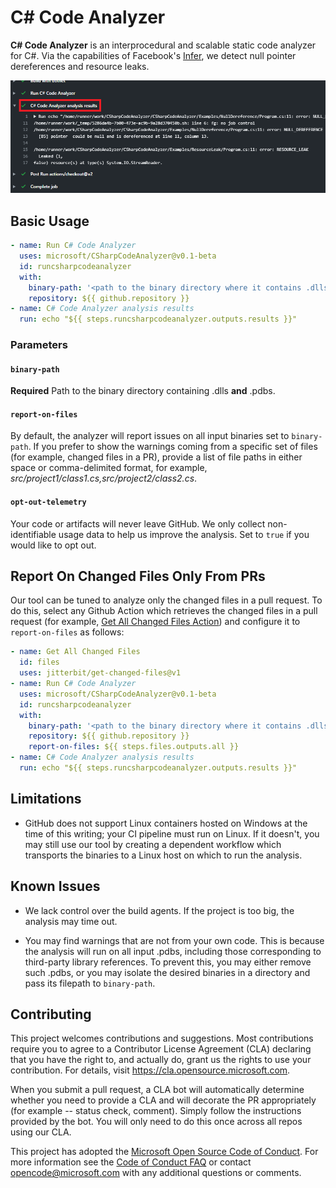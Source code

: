 # C# Code Analyzer

**C# Code Analyzer** is an interprocedural and scalable static code analyzer for C#. Via the capabilities of Facebook's [Infer](https://fbinfer.com/), we detect null pointer dereferences and resource leaks.

![alt text](https://github.com/microsoft/CSharpCodeAnalyzer/blob/master/assets/samplereport.png "Sample Report")

## Basic Usage
```yml
- name: Run C# Code Analyzer      
  uses: microsoft/CSharpCodeAnalyzer@v0.1-beta
  id: runcsharpcodeanalyzer
  with:
    binary-path: '<path to the binary directory where it contains .dlls and .pdbs>'
    repository: ${{ github.repository }}
- name: C# Code Analyzer analysis results
  run: echo "${{ steps.runcsharpcodeanalyzer.outputs.results }}"
```

### Parameters
#### `binary-path`
**Required** Path to the binary directory containing .dlls **and** .pdbs.

#### `report-on-files`
By default, the analyzer will report issues on all input binaries set to `binary-path`. If you prefer to show the warnings coming from a specific set of files (for example, changed files in a PR), provide a list of file paths in either space or comma-delimited format, for example, _src/project1/class1.cs,src/project2/class2.cs_.

#### `opt-out-telemetry`
Your code or artifacts will never leave GitHub. We only collect non-identifiable usage data to help us improve the analysis. Set to `true` if you would like to opt out.

## Report On Changed Files Only From PRs
Our tool can be tuned to analyze only the changed files in a pull request. To do this, select any Github Action which retrieves the changed files in a pull request (for example, [Get All Changed Files Action](https://github.com/marketplace/actions/get-all-changed-files)) and configure it to `report-on-files` as follows:
```yml
- name: Get All Changed Files
  id: files
  uses: jitterbit/get-changed-files@v1
- name: Run C# Code Analyzer      
  uses: microsoft/CSharpCodeAnalyzer@v0.1-beta
  id: runcsharpcodeanalyzer
  with:
    binary-path: '<path to the binary directory where it contains .dlls and .pdbs>'
    repository: ${{ github.repository }}
    report-on-files: ${{ steps.files.outputs.all }}
- name: C# Code Analyzer analysis results
  run: echo "${{ steps.runcsharpcodeanalyzer.outputs.results }}"
```

## Limitations
- GitHub does not support Linux containers hosted on Windows at the time of this writing; your CI pipeline must run on Linux. If it doesn't, you may still use our tool by creating a dependent workflow which transports the binaries to a Linux host on which to run the analysis.

## Known Issues
- We lack control over the build agents. If the project is too big, the analysis may time out.

- You may find warnings that are not from your own code. This is because the analysis will run on all input .pdbs, including those corresponding to third-party library references. To prevent this, you may either remove such .pdbs, or you may isolate the desired binaries in a directory and pass its filepath to `binary-path`.

## Contributing

This project welcomes contributions and suggestions.  Most contributions require you to agree to a
Contributor License Agreement (CLA) declaring that you have the right to, and actually do, grant us
the rights to use your contribution. For details, visit https://cla.opensource.microsoft.com.

When you submit a pull request, a CLA bot will automatically determine whether you need to provide
a CLA and will decorate the PR appropriately (for example -- status check, comment). Simply follow the instructions
provided by the bot. You will only need to do this once across all repos using our CLA.

This project has adopted the [Microsoft Open Source Code of Conduct](https://opensource.microsoft.com/codeofconduct/).
For more information see the [Code of Conduct FAQ](https://opensource.microsoft.com/codeofconduct/faq/) or
contact [opencode@microsoft.com](mailto:opencode@microsoft.com) with any additional questions or comments.
